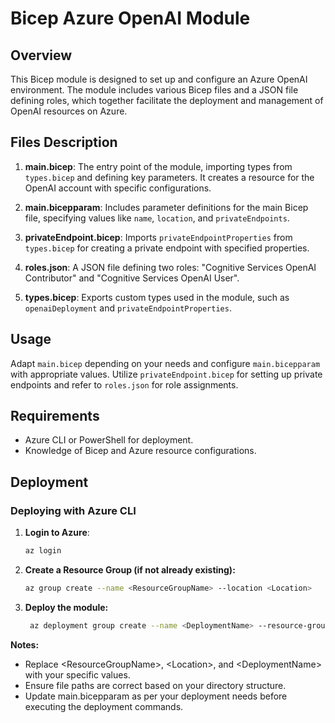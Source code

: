 # Bicep Azure OpenAI Module

## Overview

This Bicep module is designed to set up and configure an Azure OpenAI environment. The module includes various Bicep files and a JSON file defining roles, which together facilitate the deployment and management of OpenAI resources on Azure.

## Files Description

1. **main.bicep**: The entry point of the module, importing types from `types.bicep` and defining key parameters. It creates a resource for the OpenAI account with specific configurations.

2. **main.bicepparam**: Includes parameter definitions for the main Bicep file, specifying values like `name`, `location`, and `privateEndpoints`.

3. **privateEndpoint.bicep**: Imports `privateEndpointProperties` from `types.bicep` for creating a private endpoint with specified properties.

4. **roles.json**: A JSON file defining two roles: "Cognitive Services OpenAI Contributor" and "Cognitive Services OpenAI User".

5. **types.bicep**: Exports custom types used in the module, such as `openaiDeployment` and `privateEndpointProperties`.

## Usage

Adapt `main.bicep` depending on your needs and configure `main.bicepparam` with appropriate values. Utilize `privateEndpoint.bicep` for setting up private endpoints and refer to `roles.json` for role assignments.

## Requirements

- Azure CLI or PowerShell for deployment.
- Knowledge of Bicep and Azure resource configurations.

## Deployment

### Deploying with Azure CLI

1. **Login to Azure**:

   ```bash
   az login
   ```

2. **Create a Resource Group (if not already existing):**

   ```bash
   az group create --name <ResourceGroupName> --location <Location>
   ```

3. **Deploy the module:**

   ```bash
    az deployment group create --name <DeploymentName> --resource-group <ResourceGroupName> --template-file ./main.bicep --parameters ./main.bicepparam

**Notes:**

- Replace \<ResourceGroupName>, \<Location>, and \<DeploymentName> with your specific values.
- Ensure file paths are correct based on your directory structure.
- Update main.bicepparam as per your deployment needs before executing the deployment commands.
